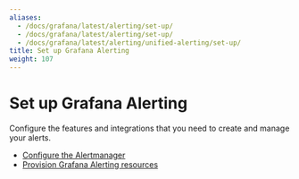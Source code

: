 ```yaml
---
aliases:
  - /docs/grafana/latest/alerting/set-up/
  - /docs/grafana/latest/alerting/set-up/
  - /docs/grafana/latest/alerting/unified-alerting/set-up/
title: Set up Grafana Alerting
weight: 107
---
```


# Set up Grafana Alerting

Configure the features and integrations that you need to create and manage your alerts.

- [Configure the Alertmanager](https://grafana.com/docs/grafana/latest/alerting/set-up/provision-alerting-resources/)
- [Provision Grafana Alerting resources](https://grafana.com/docs/grafana/latest/alerting/set-up/provision-alerting-resources/)
